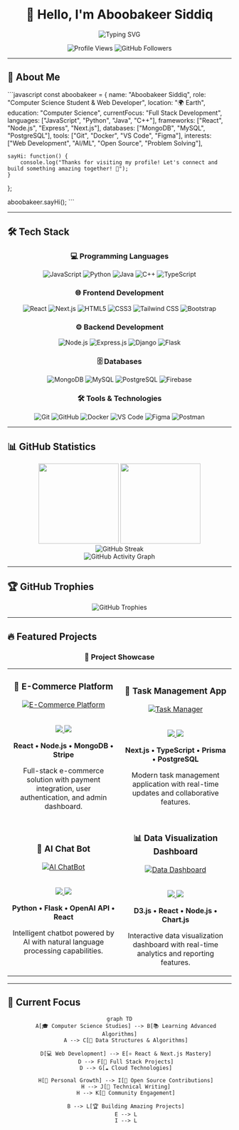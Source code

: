 <div align="center">

# 👋 Hello, I'm Aboobakeer Siddiq

<img src="https://readme-typing-svg.herokuapp.com?font=Fira+Code&size=22&duration=3000&pause=1000&color=0EA5E9&center=true&vCenter=true&width=435&lines=Computer+Science+Student;Full+Stack+Web+Developer;Problem+Solver;Tech+Enthusiast" alt="Typing SVG" />

<p align="center">
  <img src="https://komarev.com/ghpvc/?username=aboobakeersiddiq&label=Profile%20views&color=0e75b6&style=flat" alt="Profile Views" />
  <img src="https://img.shields.io/github/followers/aboobakeersiddiq?label=Followers&style=social" alt="GitHub Followers" />
</p>

</div>

---

## 🚀 About Me

\`\`\`javascript
const aboobakeer = {
    name: "Aboobakeer Siddiq",
    role: "Computer Science Student & Web Developer",
    location: "🌍 Earth",
    education: "Computer Science",
    currentFocus: "Full Stack Development",
    languages: ["JavaScript", "Python", "Java", "C++"],
    frameworks: ["React", "Node.js", "Express", "Next.js"],
    databases: ["MongoDB", "MySQL", "PostgreSQL"],
    tools: ["Git", "Docker", "VS Code", "Figma"],
    interests: ["Web Development", "AI/ML", "Open Source", "Problem Solving"],
    
    sayHi: function() {
        console.log("Thanks for visiting my profile! Let's connect and build something amazing together! 🚀");
    }
};

aboobakeer.sayHi();
\`\`\`

---

## 🛠️ Tech Stack

<div align="center">

### 💻 Programming Languages
<p>
  <img src="https://img.shields.io/badge/JavaScript-F7DF1E?style=for-the-badge&logo=javascript&logoColor=black" alt="JavaScript"/>
  <img src="https://img.shields.io/badge/Python-3776AB?style=for-the-badge&logo=python&logoColor=white" alt="Python"/>
  <img src="https://img.shields.io/badge/Java-ED8B00?style=for-the-badge&logo=openjdk&logoColor=white" alt="Java"/>
  <img src="https://img.shields.io/badge/C++-00599C?style=for-the-badge&logo=c%2B%2B&logoColor=white" alt="C++"/>
  <img src="https://img.shields.io/badge/TypeScript-007ACC?style=for-the-badge&logo=typescript&logoColor=white" alt="TypeScript"/>
</p>

### 🌐 Frontend Development
<p>
  <img src="https://img.shields.io/badge/React-20232A?style=for-the-badge&logo=react&logoColor=61DAFB" alt="React"/>
  <img src="https://img.shields.io/badge/Next.js-000000?style=for-the-badge&logo=next.js&logoColor=white" alt="Next.js"/>
  <img src="https://img.shields.io/badge/HTML5-E34F26?style=for-the-badge&logo=html5&logoColor=white" alt="HTML5"/>
  <img src="https://img.shields.io/badge/CSS3-1572B6?style=for-the-badge&logo=css3&logoColor=white" alt="CSS3"/>
  <img src="https://img.shields.io/badge/Tailwind_CSS-38B2AC?style=for-the-badge&logo=tailwind-css&logoColor=white" alt="Tailwind CSS"/>
  <img src="https://img.shields.io/badge/Bootstrap-563D7C?style=for-the-badge&logo=bootstrap&logoColor=white" alt="Bootstrap"/>
</p>

### ⚙️ Backend Development
<p>
  <img src="https://img.shields.io/badge/Node.js-43853D?style=for-the-badge&logo=node.js&logoColor=white" alt="Node.js"/>
  <img src="https://img.shields.io/badge/Express.js-404D59?style=for-the-badge&logo=express&logoColor=white" alt="Express.js"/>
  <img src="https://img.shields.io/badge/Django-092E20?style=for-the-badge&logo=django&logoColor=white" alt="Django"/>
  <img src="https://img.shields.io/badge/Flask-000000?style=for-the-badge&logo=flask&logoColor=white" alt="Flask"/>
</p>

### 🗄️ Databases
<p>
  <img src="https://img.shields.io/badge/MongoDB-4EA94B?style=for-the-badge&logo=mongodb&logoColor=white" alt="MongoDB"/>
  <img src="https://img.shields.io/badge/MySQL-005C84?style=for-the-badge&logo=mysql&logoColor=white" alt="MySQL"/>
  <img src="https://img.shields.io/badge/PostgreSQL-316192?style=for-the-badge&logo=postgresql&logoColor=white" alt="PostgreSQL"/>
  <img src="https://img.shields.io/badge/Firebase-039BE5?style=for-the-badge&logo=Firebase&logoColor=white" alt="Firebase"/>
</p>

### 🛠️ Tools & Technologies
<p>
  <img src="https://img.shields.io/badge/Git-F05032?style=for-the-badge&logo=git&logoColor=white" alt="Git"/>
  <img src="https://img.shields.io/badge/GitHub-100000?style=for-the-badge&logo=github&logoColor=white" alt="GitHub"/>
  <img src="https://img.shields.io/badge/Docker-2496ED?style=for-the-badge&logo=docker&logoColor=white" alt="Docker"/>
  <img src="https://img.shields.io/badge/VS_Code-0078D4?style=for-the-badge&logo=visual%20studio%20code&logoColor=white" alt="VS Code"/>
  <img src="https://img.shields.io/badge/Figma-F24E1E?style=for-the-badge&logo=figma&logoColor=white" alt="Figma"/>
  <img src="https://img.shields.io/badge/Postman-FF6C37?style=for-the-badge&logo=postman&logoColor=white" alt="Postman"/>
</p>

</div>

---

## 📊 GitHub Statistics

<div align="center">
  <img height="180em" src="https://github-readme-stats.vercel.app/api?username=aboobakeersiddiq&show_icons=true&theme=tokyonight&include_all_commits=true&count_private=true"/>
  <img height="180em" src="https://github-readme-stats.vercel.app/api/top-langs/?username=aboobakeersiddiq&layout=compact&langs_count=8&theme=tokyonight"/>
</div>

<div align="center">
  <img src="https://github-readme-streak-stats.herokuapp.com/?user=aboobakeersiddiq&theme=tokyonight" alt="GitHub Streak"/>
</div>

<div align="center">
  <img src="https://github-readme-activity-graph.vercel.app/graph?username=aboobakeersiddiq&theme=tokyo-night&bg_color=1a1b27&color=70a5fd&line=bf91f3&point=38bdae&area=true&hide_border=true" alt="GitHub Activity Graph"/>
</div>

---

## 🏆 GitHub Trophies

<div align="center">
  <img src="https://github-profile-trophy.vercel.app/?username=aboobakeersiddiq&theme=tokyonight&no-frame=false&no-bg=false&margin-w=4&row=1" alt="GitHub Trophies"/>
</div>

---

## 🔥 Featured Projects

<div align="center">

### 🌟 Project Showcase

<table>
  <tr>
    <td width="50%">
      <h3 align="center">🚀 E-Commerce Platform</h3>
      <div align="center">  
        <a href="https://github.com/aboobakeersiddiq/ecommerce-platform" target="_blank">
          <img src="https://via.placeholder.com/400x200/0EA5E9/FFFFFF?text=E-Commerce+Platform" alt="E-Commerce Platform"/>
        </a>
        <br>
        <br>
        <p>
          <a href="https://github.com/aboobakeersiddiq/ecommerce-platform" target="_blank">
            <img src="https://img.shields.io/badge/Code-View%20on%20GitHub-blue?style=for-the-badge&logo=github"/>
          </a>
          <a href="https://ecommerce-demo.vercel.app" target="_blank">
            <img src="https://img.shields.io/badge/Live-View%20Demo-green?style=for-the-badge&logo=vercel"/>
          </a>
        </p>
        <p><strong>React • Node.js • MongoDB • Stripe</strong></p>
        <p>Full-stack e-commerce solution with payment integration, user authentication, and admin dashboard.</p>
      </div>
    </td>
    <td width="50%">
      <h3 align="center">📱 Task Management App</h3>
      <div align="center">
        <a href="https://github.com/aboobakeersiddiq/task-manager" target="_blank">
          <img src="https://via.placeholder.com/400x200/8B5CF6/FFFFFF?text=Task+Manager" alt="Task Manager"/>
        </a>
        <br>
        <br>
        <p>
          <a href="https://github.com/aboobakeersiddiq/task-manager" target="_blank">
            <img src="https://img.shields.io/badge/Code-View%20on%20GitHub-blue?style=for-the-badge&logo=github"/>
          </a>
          <a href="https://taskmanager-demo.netlify.app" target="_blank">
            <img src="https://img.shields.io/badge/Live-View%20Demo-green?style=for-the-badge&logo=netlify"/>
          </a>
        </p>
        <p><strong>Next.js • TypeScript • Prisma • PostgreSQL</strong></p>
        <p>Modern task management application with real-time updates and collaborative features.</p>
      </div>
    </td>
  </tr>
  <tr>
    <td width="50%">
      <h3 align="center">🤖 AI Chat Bot</h3>
      <div align="center">
        <a href="https://github.com/aboobakeersiddiq/ai-chatbot" target="_blank">
          <img src="https://via.placeholder.com/400x200/06B6D4/FFFFFF?text=AI+ChatBot" alt="AI ChatBot"/>
        </a>
        <br>
        <br>
        <p>
          <a href="https://github.com/aboobakeersiddiq/ai-chatbot" target="_blank">
            <img src="https://img.shields.io/badge/Code-View%20on%20GitHub-blue?style=for-the-badge&logo=github"/>
          </a>
          <a href="https://ai-chatbot-demo.vercel.app" target="_blank">
            <img src="https://img.shields.io/badge/Live-View%20Demo-green?style=for-the-badge&logo=vercel"/>
          </a>
        </p>
        <p><strong>Python • Flask • OpenAI API • React</strong></p>
        <p>Intelligent chatbot powered by AI with natural language processing capabilities.</p>
      </div>
    </td>
    <td width="50%">
      <h3 align="center">📊 Data Visualization Dashboard</h3>
      <div align="center">
        <a href="https://github.com/aboobakeersiddiq/data-dashboard" target="_blank">
          <img src="https://via.placeholder.com/400x200/10B981/FFFFFF?text=Data+Dashboard" alt="Data Dashboard"/>
        </a>
        <br>
        <br>
        <p>
          <a href="https://github.com/aboobakeersiddiq/data-dashboard" target="_blank">
            <img src="https://img.shields.io/badge/Code-View%20on%20GitHub-blue?style=for-the-badge&logo=github"/>
          </a>
          <a href="https://dashboard-demo.netlify.app" target="_blank">
            <img src="https://img.shields.io/badge/Live-View%20Demo-green?style=for-the-badge&logo=netlify"/>
          </a>
        </p>
        <p><strong>D3.js • React • Node.js • Chart.js</strong></p>
        <p>Interactive data visualization dashboard with real-time analytics and reporting features.</p>
      </div>
    </td>
  </tr>
</table>

</div>

---

## 🎯 Current Focus

<div align="center">

```mermaid
graph TD
    A[🎓 Computer Science Studies] --> B[📚 Learning Advanced Algorithms]
    A --> C[🔬 Data Structures & Algorithms]
    
    D[💻 Web Development] --> E[⚛️ React & Next.js Mastery]
    D --> F[🚀 Full Stack Projects]
    D --> G[☁️ Cloud Technologies]
    
    H[🌟 Personal Growth] --> I[🤝 Open Source Contributions]
    H --> J[📝 Technical Writing]
    H --> K[🎤 Community Engagement]
    
    B --> L[🏆 Building Amazing Projects]
    E --> L
    I --> L
